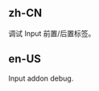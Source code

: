 ## zh-CN

调试 Input 前置/后置标签。

## en-US

Input addon debug.

<style>
.select-before {
  width: 90px;
}

.select-after {
  width: 80px;
}

[data-theme='compact'] .select-before {
  width: 71px;
}

[data-theme='compact'] .select-after {
  width: 65px;
}
</style>
